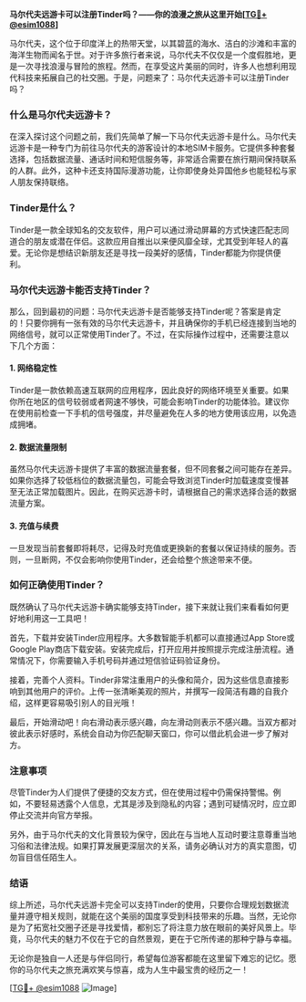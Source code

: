 **马尔代夫远游卡可以注册Tinder吗？——你的浪漫之旅从这里开始[[TG💪+ @esim1088](https://t.me/s/esim1088)]**

马尔代夫，这个位于印度洋上的热带天堂，以其碧蓝的海水、洁白的沙滩和丰富的海洋生物而闻名于世。对于许多旅行者来说，马尔代夫不仅仅是一个度假胜地，更是一次寻找浪漫与冒险的旅程。然而，在享受这片美丽的同时，许多人也想利用现代科技来拓展自己的社交圈。于是，问题来了：马尔代夫远游卡可以注册Tinder吗？

### 什么是马尔代夫远游卡？

在深入探讨这个问题之前，我们先简单了解一下马尔代夫远游卡是什么。马尔代夫远游卡是一种专门为前往马尔代夫的游客设计的本地SIM卡服务。它提供多种套餐选择，包括数据流量、通话时间和短信服务等，非常适合需要在旅行期间保持联系的人群。此外，这种卡还支持国际漫游功能，让你即使身处异国他乡也能轻松与家人朋友保持联络。

### Tinder是什么？

Tinder是一款全球知名的交友软件，用户可以通过滑动屏幕的方式快速匹配志同道合的朋友或潜在伴侣。这款应用自推出以来便风靡全球，尤其受到年轻人的喜爱。无论你是想结识新朋友还是寻找一段美好的感情，Tinder都能为你提供便利。

### 马尔代夫远游卡能否支持Tinder？

那么，回到最初的问题：马尔代夫远游卡是否能够支持Tinder呢？答案是肯定的！只要你拥有一张有效的马尔代夫远游卡，并且确保你的手机已经连接到当地的网络信号，就可以正常使用Tinder了。不过，在实际操作过程中，还需要注意以下几个方面：

#### 1. 网络稳定性
Tinder是一款依赖高速互联网的应用程序，因此良好的网络环境至关重要。如果你所在地区的信号较弱或者网速不够快，可能会影响Tinder的功能体验。建议你在使用前检查一下手机的信号强度，并尽量避免在人多的地方使用该应用，以免造成拥堵。

#### 2. 数据流量限制
虽然马尔代夫远游卡提供了丰富的数据流量套餐，但不同套餐之间可能存在差异。如果你选择了较低档位的数据流量包，可能会导致浏览Tinder时加载速度变慢甚至无法正常加载图片。因此，在购买远游卡时，请根据自己的需求选择合适的数据流量方案。

#### 3. 充值与续费
一旦发现当前套餐即将耗尽，记得及时充值或更换新的套餐以保证持续的服务。否则，一旦断网，不仅会影响你使用Tinder，还会给整个旅途带来不便。

### 如何正确使用Tinder？

既然确认了马尔代夫远游卡确实能够支持Tinder，接下来就让我们来看看如何更好地利用这一工具吧！

首先，下载并安装Tinder应用程序。大多数智能手机都可以直接通过App Store或Google Play商店下载安装。安装完成后，打开应用并按照提示完成注册流程。通常情况下，你需要输入手机号码并通过短信验证码验证身份。

接着，完善个人资料。Tinder非常注重用户的头像和简介，因为这些信息直接影响到其他用户的评价。上传一张清晰美观的照片，并撰写一段简洁有趣的自我介绍，这样更容易吸引别人的目光哦！

最后，开始滑动吧！向右滑动表示感兴趣，向左滑动则表示不感兴趣。当双方都对彼此表示好感时，系统会自动为你匹配聊天窗口，你可以借此机会进一步了解对方。

### 注意事项

尽管Tinder为人们提供了便捷的交友方式，但在使用过程中仍需保持警惕。例如，不要轻易透露个人信息，尤其是涉及到隐私的内容；遇到可疑情况时，应立即停止交流并向官方举报。

另外，由于马尔代夫的文化背景较为保守，因此在与当地人互动时要注意尊重当地习俗和法律法规。如果打算发展更深层次的关系，请务必确认对方的真实意图，切勿盲目信任陌生人。

### 结语

综上所述，马尔代夫远游卡完全可以支持Tinder的使用，只要你合理规划数据流量并遵守相关规则，就能在这个美丽的国度享受到科技带来的乐趣。当然，无论你是为了拓宽社交圈子还是寻找爱情，都别忘了将注意力放在眼前的美好风景上。毕竟，马尔代夫的魅力不仅在于它的自然景观，更在于它所传递的那种宁静与幸福。

无论你是独自一人还是与伴侣同行，希望每位游客都能在这里留下难忘的记忆。愿你的马尔代夫之旅充满欢笑与惊喜，成为人生中最宝贵的经历之一！

[[TG💪+ @esim1088](https://t.me/s/esim1088) ![Image](https://i.postimg.cc/4NQfJmqS/Snipaste-2025-05-13-00-14-12.png)]